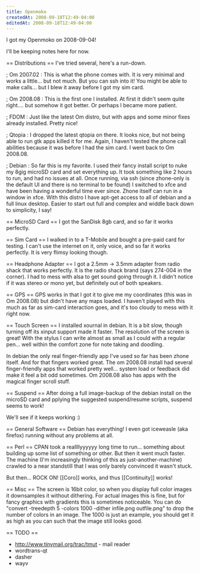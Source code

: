 ```yaml
---
title: Openmoko
createdAt: 2008-09-18T12:49-04:00
editedAt: 2008-09-18T12:49-04:00
---
```


I got my Openmoko on 2008-09-04!

I'll be keeping notes here for now.

== Distributions ==
I've tried several, here's a run-down.

; Om 2007.02 :
This is what the phone comes with. It is very minimal and works a little... but not much. But you can ssh into it! You might be able to make calls... but I blew it away before I got my sim card.

; Om 2008.08 :
This is the first one I installed. At first it didn't seem quite right.... but somehow it got better. Or perhaps I became more patient.

; FDOM :
Just like the latest Om distro, but with apps and some minor fixes already installed. Pretty nice!

; Qtopia :
I dropped the latest qtopia on there. It looks nice, but not being able to run gtk apps killed it for me. Again, I haven't tested the phone call abilities because it was before I had the sim card. I went back to Om 2008.08.

; Debian :
So far this is my favorite. I used their fancy install script to nuke my 8gig microSD card and set everything up. It took something like 2 hours to run, and had no issues at all. Once running, via ssh (since zhone-only is the default UI and there is no terminal to be found) I switched to xfce and have been having a wonderful time ever since. Zhone itself can run in a window in xfce. With this distro I have apt-get access to all of debian and a full linux desktop. Easier to start out full and complex and widdle back down to simplicity, I say!

== MicroSD Card ==
I got the SanDisk 8gb card, and so far it works perfectly.

== Sim Card ==
I walked in to a T-Mobile and bought a pre-paid card for testing. I can't use the internet on it, only voice, and so far it works perfectly. It is very flimsy looking though.

== Headphone Adapter ==
I got a 2.5mm -> 3.5mm adapter from radio shack that works perfectly. It is the radio shack brand (says 274-004 in the corner). I had to mess with alsa to get sound going through it. I didn't notice if it was stereo or mono yet, but definitely out of both speakers.

== GPS ==
GPS works in that I got it to give me my coordinates (this was in Om 2008.08) but didn't have any maps loaded. I haven't played with this much as far as sim-card interaction goes, and it's too cloudy to mess with it right now.

== Touch Screen ==
I installed xournal in debian. It is a bit slow, though turning off its xinput support made it faster. The resolution of the screen is great! With the stylus I can write almost as small as I could with a regular pen... well within the comfort zone for note taking and doodling.

In debian the only real finger-friendly app I've used so far has been zhone itself. And for that fingers worked great. The om 2008.08 install had several finger-friendly apps that worked pretty well... system load or feedback did make it feel a bit odd sometimes. Om 2008.08 also has apps with the magical finger scroll stuff.

== Suspend ==
After doing a full image-backup of the debian install on the microSD card and pplying the suggested suspend/resume scripts, suspend seems to work!

We'll see if it keeps working :)

== General Software ==
Debian has everything! I even got iceweasle (aka firefox) running without any problems at all.

== Perl ==
CPAN took a reallllyyyyyy long time to run... something about building up some list of something or other. But then it went much faster. The machine (I'm increasingly thinking of this as just-another-machine) crawled to a near standstill that I was only barely convinced it wasn't stuck.

But then... ROCK ON! [[Coro]] works, and thus [[Continuity]] works!

== Misc ==
The screen is 16bit color, so when you display full color images it downsamples it without dithering. For actual images this is fine, but for fancy graphics with gradients this is sometimes noticeable. You can do "convert -treedepth 5 -colors 1000 -dither infile.png outfile.png" to drop the number of colors in an image. The 1000 is just an example, you should get it as high as you can such that the image still looks good.

== TODO ==
* http://www.tinymail.org/trac/tmut - mail reader
* wordtrans-qt
* dasher
* wayv

